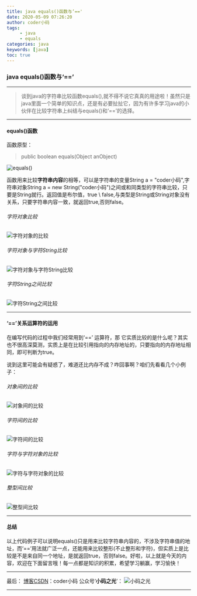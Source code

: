 ```yaml
---
title: java equals()函数与‘=='
date: 2020-05-09 07:26:20
author: coder小码
tags: 
     - java
     - equals
categories: java
keywords: [java]
toc: true
---
```

### java equals()函数与‘==’
---
> 谈到java的字符串比较函数equals(),就不得不说它真真的用途啦！虽然只是java里面一个简单的知识点，还是有必要扯扯它，因为有许多学习java的小伙伴在比较字符串上纠结与equals()和‘==’的选择。


---
#### equals()函数
函数原型：

> public boolean equals(Object anObject)

![equals()](https://img-blog.csdnimg.cn/20200509203330784.PNG#pic_center)

函数用来比较**字符串内容**的相等，可以是字符串的变量String a = "coder小码",字符串对象String a = new String("coder小码")之间或和同类型的字符串比较，只要是String就行。返回值是布尔值，true \ false,与类型是String或String对象没有关系，只要字符串内容一致，就返回true,否则false。

######   字符对象比较
![字符对象的比较](https://img-blog.csdnimg.cn/20200509204232153.PNG?x-oss-process=image/watermark,type_ZmFuZ3poZW5naGVpdGk,shadow_10,text_aHR0cHM6Ly9ibG9nLmNzZG4ubmV0L0dvYnVsbGlu,size_16,color_FFFFFF,t_70#pic_center)
###### 字符对象与字符String比较

![字符对象与字符String比较](https://img-blog.csdnimg.cn/20200509204448284.PNG?x-oss-process=image/watermark,type_ZmFuZ3poZW5naGVpdGk,shadow_10,text_aHR0cHM6Ly9ibG9nLmNzZG4ubmV0L0dvYnVsbGlu,size_16,color_FFFFFF,t_70#pic_center)
###### 字符String之间比较

![字符String之间比较](https://img-blog.csdnimg.cn/20200509204724918.PNG?x-oss-process=image/watermark,type_ZmFuZ3poZW5naGVpdGk,shadow_10,text_aHR0cHM6Ly9ibG9nLmNzZG4ubmV0L0dvYnVsbGlu,size_16,color_FFFFFF,t_70#pic_center)

----
#### ‘==’关系运算符的运用

在编写代码的过程中我们经常用到‘==’ 运算符，那 它实质比较的是什么呢？其实也不很高深莫测，实质上是在比较引用指向的内存地址的，只要指向的内存地址相同，即可判断为true。

说到这里可能会有疑惑了，难道还比内存不成？咋回事啊？咱们先看看几个小例子：


###### 对象间的比较
![对象间的比较](https://img-blog.csdnimg.cn/20200509205936508.PNG?x-oss-process=image/watermark,type_ZmFuZ3poZW5naGVpdGk,shadow_10,text_aHR0cHM6Ly9ibG9nLmNzZG4ubmV0L0dvYnVsbGlu,size_16,color_FFFFFF,t_70#pic_center)
###### 字符间的比较
![字符间的比较](https://img-blog.csdnimg.cn/20200509210051416.PNG?x-oss-process=image/watermark,type_ZmFuZ3poZW5naGVpdGk,shadow_10,text_aHR0cHM6Ly9ibG9nLmNzZG4ubmV0L0dvYnVsbGlu,size_16,color_FFFFFF,t_70#pic_center)

###### 字符与字符对象的比较

![字符与字符对象的比较](https://img-blog.csdnimg.cn/20200509210147114.PNG?x-oss-process=image/watermark,type_ZmFuZ3poZW5naGVpdGk,shadow_10,text_aHR0cHM6Ly9ibG9nLmNzZG4ubmV0L0dvYnVsbGlu,size_16,color_FFFFFF,t_70#pic_center)

###### 整型间比较
![整型间比较](https://img-blog.csdnimg.cn/20200509210230950.PNG?x-oss-process=image/watermark,type_ZmFuZ3poZW5naGVpdGk,shadow_10,text_aHR0cHM6Ly9ibG9nLmNzZG4ubmV0L0dvYnVsbGlu,size_16,color_FFFFFF,t_70#pic_center)

---
#### 总结
以上代码例子可以说明equals()只是用来比较字符串内容的，不涉及字符串值的地址，而‘==’用法就广泛一点，还能用来比较整形(不止整形和字符)，但实质上是比较是不是来自同一个地址，是就返回true，否则false。好啦，以上就是今天的内容，欢迎在下面留言哦！每一点都是知识的积累，希望学习躺赢，学习愉快！

---
最后：
[博客CSDN](https://blog.csdn.net/Gobullin)：coder小码
公众号‘**小码之光**’：
![小码之光](https://img-blog.csdnimg.cn/20200509211320148.jpg#pic_center)



---
